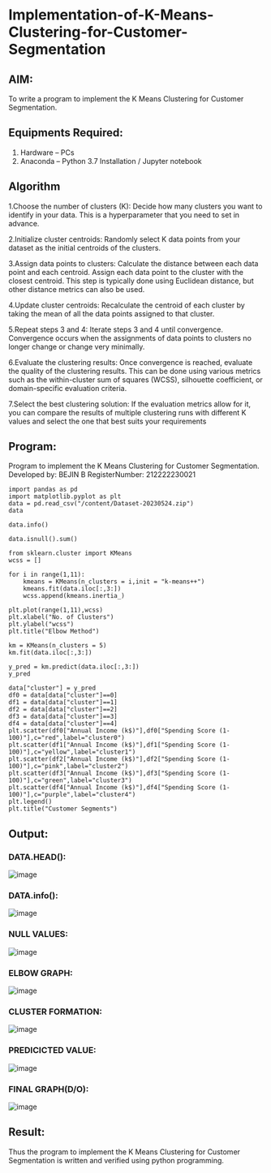 # Implementation-of-K-Means-Clustering-for-Customer-Segmentation

## AIM:
To write a program to implement the K Means Clustering for Customer Segmentation.

## Equipments Required:
1. Hardware – PCs
2. Anaconda – Python 3.7 Installation / Jupyter notebook

## Algorithm

 1.Choose the number of clusters (K): 
          Decide how many clusters you want to identify in your data. This is a hyperparameter that you need to set in advance.

 2.Initialize cluster centroids: 
        Randomly select K data points from your dataset as the initial centroids of the clusters.

 3.Assign data points to clusters: 
      Calculate the distance between each data point and each centroid. Assign each data point to the cluster with the closest centroid. This step is typically  done using Euclidean distance, but other distance metrics can also be used.

  4.Update cluster centroids: 
      Recalculate the centroid of each cluster by taking the mean of all the data points assigned to that cluster.

  5.Repeat steps 3 and 4: 
      Iterate steps 3 and 4 until convergence. Convergence occurs when the assignments of data points to clusters no longer change or change very minimally.

  6.Evaluate the clustering results: 
      Once convergence is reached, evaluate the quality of the clustering results. This can be done using various metrics such as the within-cluster sum of squares (WCSS), silhouette coefficient, or domain-specific evaluation criteria.

  7.Select the best clustering solution: 
      If the evaluation metrics allow for it, you can compare the results of multiple clustering runs with different K values and select the one that best suits your requirements
      

## Program:

Program to implement the K Means Clustering for Customer Segmentation.
Developed by: BEJIN B
RegisterNumber: 212222230021

```
import pandas as pd
import matplotlib.pyplot as plt
data = pd.read_csv("/content/Dataset-20230524.zip")
data

data.info()

data.isnull().sum()

from sklearn.cluster import KMeans
wcss = []

for i in range(1,11):
    kmeans = KMeans(n_clusters = i,init = "k-means++")
    kmeans.fit(data.iloc[:,3:])
    wcss.append(kmeans.inertia_)

plt.plot(range(1,11),wcss)
plt.xlabel("No. of Clusters")
plt.ylabel("wcss")
plt.title("Elbow Method")

km = KMeans(n_clusters = 5)
km.fit(data.iloc[:,3:])

y_pred = km.predict(data.iloc[:,3:])
y_pred

data["cluster"] = y_pred
df0 = data[data["cluster"]==0]
df1 = data[data["cluster"]==1]
df2 = data[data["cluster"]==2]
df3 = data[data["cluster"]==3]
df4 = data[data["cluster"]==4]
plt.scatter(df0["Annual Income (k$)"],df0["Spending Score (1-100)"],c="red",label="cluster0")
plt.scatter(df1["Annual Income (k$)"],df1["Spending Score (1-100)"],c="yellow",label="cluster1")
plt.scatter(df2["Annual Income (k$)"],df2["Spending Score (1-100)"],c="pink",label="cluster2")
plt.scatter(df3["Annual Income (k$)"],df3["Spending Score (1-100)"],c="green",label="cluster3")
plt.scatter(df4["Annual Income (k$)"],df4["Spending Score (1-100)"],c="purple",label="cluster4")
plt.legend()
plt.title("Customer Segments")
```



## Output:

### DATA.HEAD():
![image](https://github.com/aldrinlijo04/Implementation-of-K-Means-Clustering-for-Customer-Segmentation/assets/118544279/f557d020-af3f-476d-b65e-a3bc746e682c)

### DATA.info():
![image](https://github.com/aldrinlijo04/Implementation-of-K-Means-Clustering-for-Customer-Segmentation/assets/118544279/d6db0d45-48c9-444d-88f6-f6d18ac243fd)

### NULL VALUES:
![image](https://github.com/aldrinlijo04/Implementation-of-K-Means-Clustering-for-Customer-Segmentation/assets/118544279/abf77bbe-8f0e-4eb3-9faa-8ae346449a85)

### ELBOW GRAPH:
![image](https://github.com/aldrinlijo04/Implementation-of-K-Means-Clustering-for-Customer-Segmentation/assets/118544279/b42c8ad6-86a0-43f8-8a4e-5bdfad0c8431)

### CLUSTER FORMATION:
![image](https://github.com/aldrinlijo04/Implementation-of-K-Means-Clustering-for-Customer-Segmentation/assets/118544279/6620c4a7-3a3f-4a77-9093-1f381da5b32b)

### PREDICICTED VALUE:
![image](https://github.com/aldrinlijo04/Implementation-of-K-Means-Clustering-for-Customer-Segmentation/assets/118544279/a7a2992e-c9c0-41c2-b962-c9575e49ff72)

### FINAL GRAPH(D/O):
![image](https://github.com/aldrinlijo04/Implementation-of-K-Means-Clustering-for-Customer-Segmentation/assets/118544279/271e9d59-d48d-4f17-b09c-227bb466f397)


## Result:
Thus the program to implement the K Means Clustering for Customer Segmentation is written and verified using python programming.
